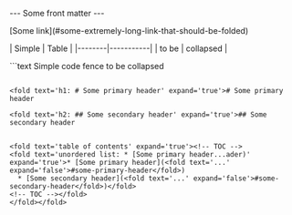 <fold text='front matter: ---
Some front matter
---' expand='true'>---
Some front matter
---</fold>


[Some link](<fold text='...' expand='false'>#some-extremely-long-link-that-should-be-folded</fold>)


<fold text='table: | Simple | Table     |...sed |' expand='true'>| Simple | Table     |
|--------|-----------|
| to be  | collapsed |</fold>


<fold text='code fence: ```text
Simple code fe...d
```' expand='true'>```text
Simple code fence
to be collapsed
```</fold>

<fold text='h1: # Some primary header' expand='true'># Some primary header

<fold text='h2: ## Some secondary header' expand='true'>## Some secondary header


<fold text='table of contents' expand='true'><!-- TOC -->
<fold text='unordered list: * [Some primary header...ader)' expand='true'>* [Some primary header](<fold text='...' expand='false'>#some-primary-header</fold>)
  * [Some secondary header](<fold text='...' expand='false'>#some-secondary-header</fold>)</fold>
<!-- TOC --></fold>
</fold></fold>